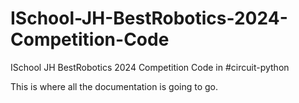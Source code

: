 # ISchool-JH-BestRobotics-2024-Competition-Code
ISchool JH BestRobotics 2024 Competition Code in #circuit-python

This is where all the documentation is going to go.
